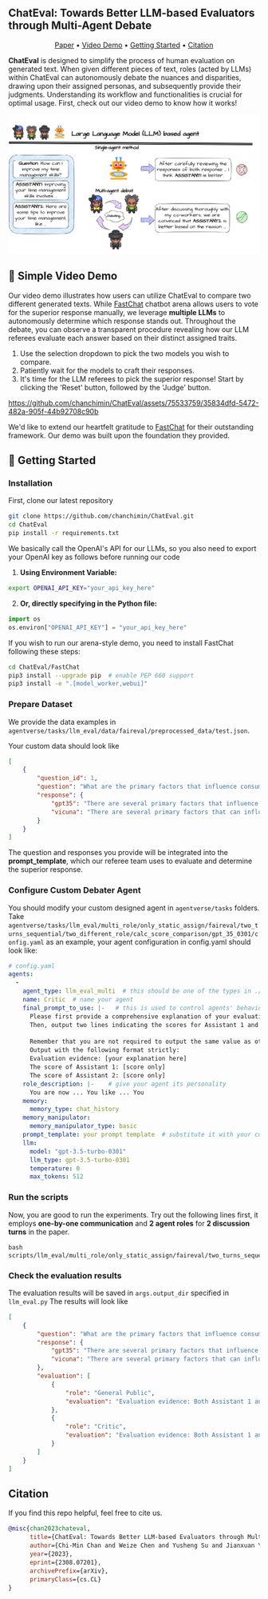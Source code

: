 ChatEval: Towards Better LLM-based Evaluators through Multi-Agent Debate
---

<p align="center">
  <a href="https://arxiv.org/abs/2308.07201">Paper</a> •
  <a href="#-simple-video-demo">Video Demo</a> •
  <a href="#-getting-started">Getting Started</a> •
  <a href="#citation">Citation</a>    
</p>

**ChatEval** is designed to simplify the process of human evaluation on generated text. When given different pieces of text, roles (acted by LLMs) within ChatEval can autonomously debate the nuances and disparities, drawing upon their assigned personas, and subsequently provide their judgments. Understanding its workflow and functionalities is crucial for optimal usage. First, check out our video demo to know how it works!

![better_compare](./imgs/better_compare.png)

## 🎥 Simple Video Demo

Our video demo illustrates how users can utilize ChatEval to compare two different generated texts. While [FastChat](https://github.com/lm-sys/FastChat) chatbot arena allows users to vote for the superior response manually, we leverage **multiple LLMs** to autonomously determine which response stands out. Throughout the debate, you can observe a transparent procedure revealing how our LLM referees evaluate each answer based on their distinct assigned traits.

1. Use the selection dropdown to pick the two models you wish to compare.
2. Patiently wait for the models to craft their responses.
3. It's time for the LLM referees to pick the superior response! Start by clicking the 'Reset' button, followed by the 'Judge' button.

https://github.com/chanchimin/ChatEval/assets/75533759/35834dfd-5472-482a-905f-44b92708c90b

We'd like to extend our heartfelt gratitude to [FastChat](https://github.com/lm-sys/FastChat) for their outstanding framework. Our demo was built upon the foundation they provided.


## 🚀 Getting Started

### Installation

First, clone our latest repository
```bash
git clone https://github.com/chanchimin/ChatEval.git
cd ChatEval
pip install -r requirements.txt
```

We basically call the OpenAI's API for our LLMs, so you also need to export your OpenAI key as follows before running our code

1. **Using Environment Variable:**
```bash
export OPENAI_API_KEY="your_api_key_here"
```
2. **Or, directly specifying in the Python file:**
```python
import os
os.environ["OPENAI_API_KEY"] = "your_api_key_here"
```

If you wish to run our arena-style demo, you need to install FastChat following these steps:

```bash
cd ChatEval/FastChat
pip3 install --upgrade pip  # enable PEP 660 support
pip3 install -e ".[model_worker,webui]"
```




### Prepare Dataset

We provide the data examples in `agentverse/tasks/llm_eval/data/faireval/preprocessed_data/test.json`.
 
Your custom data should look like

```json
[
    {
        "question_id": 1,
        "question": "What are the primary factors that influence consumer behavior?",
        "response": {
            "gpt35": "There are several primary factors that influence consumer behavior, including:\n\n1. Personal factors - These include individual characteristics such as age, gender, income, education, personality, and lifestyle.\n\n2. Psychological factors - These include the consumer's perception of the product or service, motives, attitudes, beliefs, and values.\n\n3. Social factors - These include the consumer's family, friends, social class, culture, and reference groups.\n\n4. Situational factors - These include the physical environment, time, and mood of the consumer.\n\n5. Marketing mix factors - These include product, price, promotion, and distribution, and how they affect the consumer's decision-making process.",
            "vicuna": "There are several primary factors that can influence consumer behavior, including:\n\n1. Personal factors: These include individual characteristics such as age, gender, education, income, personality, and values.\n2. Psychological factors: These include emotional, cognitive, and perceptual factors that can influence how a consumer perceives and processes information about products and services.\n3. Social factors: These include cultural, social, and environmental factors that can affect how consumers view and use products and services.\n4. Economic factors: These include factors such as the price of a product or service, the availability of alternative products or services, and the consumer's purchasing power.\n5. Marketing factors: These include the way a product or service is marketed, including advertising, packaging, and distribution.\n6. Product and service factors: These include the quality, features, and benefits of a product or service, as well as its design, performance, and warranty.\n\nUnderstanding these factors can help businesses and organizations develop effective marketing strategies and tailor their products and services to meet the needs and preferences of their target audience."
        }
    }
]
```

The question and responses you provide will be integrated into the **prompt_template**, which our referee team uses to evaluate and determine the superior response.


### Configure Custom Debater Agent

You should modify your custom designed agent in `agentverse/tasks` folders.
Take `agentverse/tasks/llm_eval/multi_role/only_static_assign/faireval/two_turns_sequential/two_different_role/calc_score_comparison/gpt_35_0301/config.yaml` as an example, your agent configuration in config.yaml should look like:

```yaml
# config.yaml
agents:
  -
    agent_type: llm_eval_multi  # this should be one of the types in ./agentverse/agents/
    name: Critic  # name your agent
    final_prompt_to_use: |-   # this is used to control agents' behaviour in the last round.
      Please first provide a comprehensive explanation of your evaluation, avoiding any potential bias and ensuring that the order in which the responses were presented does not affect your judgment.
      Then, output two lines indicating the scores for Assistant 1 and 2, respectively.

      Remember that you are not required to output the same value as other referees !
      Output with the following format strictly:
      Evaluation evidence: [your explanation here]
      The score of Assistant 1: [score only]
      The score of Assistant 2: [score only]
    role_description: |-    # give your agent its personality
      You are now ... You like ... You 
    memory:
      memory_type: chat_history
    memory_manipulator:
      memory_manipulator_type: basic
    prompt_template: your prompt template  # substitute it with your custom prompt template
    llm:
      model: "gpt-3.5-turbo-0301"
      llm_type: gpt-3.5-turbo-0301
      temperature: 0
      max_tokens: 512
```

### Run the scripts

Now, you are good to run the experiments.
Try out the following lines first, it employs **one-by-one communication** and **2 agent roles** for **2 discussion turns** in the paper.
```shell
bash scripts/llm_eval/multi_role/only_static_assign/faireval/two_turns_sequential/two_different_role/calc_score_comparison/gpt_35_0301.sh
```

### Check the evaluation results

The evaluation results will be saved in 
```args.output_dir``` specified in ```llm_eval.py```
The results will look like

```json
[
    {
        "question": "What are the primary factors that influence consumer behavior?",
        "response": {
            "gpt35": "There are several primary factors that influence consumer behavior, including:\n\n1. Personal factors - These include individual characteristics such as age, gender, income, education, personality, and lifestyle.\n\n2. Psychological factors - These include the consumer's perception of the product or service, motives, attitudes, beliefs, and values.\n\n3. Social factors - These include the consumer's family, friends, social class, culture, and reference groups.\n\n4. Situational factors - These include the physical environment, time, and mood of the consumer.\n\n5. Marketing mix factors - These include product, price, promotion, and distribution, and how they affect the consumer's decision-making process.",
            "vicuna": "There are several primary factors that can influence consumer behavior, including:\n\n1. Personal factors: These include individual characteristics such as age, gender, education, income, personality, and values.\n2. Psychological factors: These include emotional, cognitive, and perceptual factors that can influence how a consumer perceives and processes information about products and services.\n3. Social factors: These include cultural, social, and environmental factors that can affect how consumers view and use products and services.\n4. Economic factors: These include factors such as the price of a product or service, the availability of alternative products or services, and the consumer's purchasing power.\n5. Marketing factors: These include the way a product or service is marketed, including advertising, packaging, and distribution.\n6. Product and service factors: These include the quality, features, and benefits of a product or service, as well as its design, performance, and warranty.\n\nUnderstanding these factors can help businesses and organizations develop effective marketing strategies and tailor their products and services to meet the needs and preferences of their target audience."
        },
        "evaluation": [
            {
                "role": "General Public",
                "evaluation": "Evaluation evidence: Both Assistant 1 and Assistant 2 provided comprehensive and relevant information on the primary factors that influence consumer behavior. Assistant 1's response was more concise and easier to read, while still covering all the necessary factors. Assistant 2 provided more detailed information on economic factors and product and service factors, which could be helpful for businesses in developing effective marketing strategies. However, Assistant 2's response was slightly longer and could be overwhelming for some readers.\n\nThe score of Assistant 1: 8\nThe score of Assistant 2: 9"
            },
            {
                "role": "Critic",
                "evaluation": "Evaluation evidence: Both Assistant 1 and Assistant 2 provided comprehensive and relevant information on the primary factors that influence consumer behavior. Although Assistant 2 delved deeper into economic factors and product and service factors, offering valuable insights for businesses crafting marketing strategies, the response was slightly longer and could be daunting for some readers. \n\nThe score of Assistant 1: 8\nThe score of Assistant 2: 8"
            }
        ]
    }
]
```


## Citation
If you find this repo helpful, feel free to cite us.
```bibtex
@misc{chan2023chateval,
      title={ChatEval: Towards Better LLM-based Evaluators through Multi-Agent Debate}, 
      author={Chi-Min Chan and Weize Chen and Yusheng Su and Jianxuan Yu and Wei Xue and Shanghang Zhang and Jie Fu and Zhiyuan Liu},
      year={2023},
      eprint={2308.07201},
      archivePrefix={arXiv},
      primaryClass={cs.CL}
}
```
